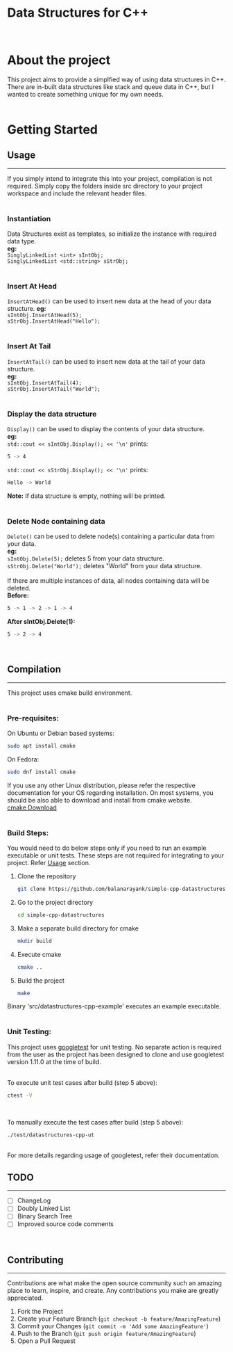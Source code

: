 Data Structures for C++<a name="TOP"></a>
=======================
<br/>

# About the project #
This project aims to provide a simplfied way of using data structures in C++. There are in-built data structures like stack and queue data in C++, but I wanted to create something unique for my own needs.  
<br/>
# Getting Started #

## Usage ##
----
If you simply intend to integrate this into your project, compilation is not required. Simply copy the folders inside src directory to your project workspace and include the relevant header files.  
<br/>
### Instantiation ### 
Data Structures exist as templates, so initialize the instance with required data type.  
**eg:**  
`SinglyLinkedList <int> sIntObj;`  
`SinglyLinkedList <std::string> sStrObj;`  
<br/>
### Insert At Head ###
`InsertAtHead()` can be used to insert new data at the head of your data structure.
**eg:**  
`sIntObj.InsertAtHead(5);`  
`sStrObj.InsertAtHead("Hello");`  
<br/>
### Insert At Tail ###  
`InsertAtTail()` can be used to insert new data at the tail of your data structure.  
**eg:**  
`sIntObj.InsertAtTail(4);`  
`sStrObj.InsertAtTail("World");`  
<br/>
### Display the data structure ###  
`Display()` can be used to display the contents of your data structure.  
**eg:**  
`std::cout << sIntObj.Display(); << '\n'` prints:  
```sh  
5 -> 4
```  
`std::cout << sStrObj.Display(); << '\n'` prints:  
```sh  
Hello -> World
```  
__Note:__ If data structure is empty, nothing will be printed.  
<br/>
### Delete Node containing data ###  
`Delete()` can be used to delete node(s) containing a particular data from your data.  
**eg:**  
`sIntObj.Delete(5);` deletes 5 from your data structure.  
`sStrObj.Delete("World");` deletes "World" from your data structure.  
<br/>
If there are multiple instances of data, all nodes containing data will be deleted.  
**Before:**  
```sh
5 -> 1 -> 2 -> 1 -> 4
```
**After sIntObj.Delete(1):**  
```sh
5 -> 2 -> 4
```  
<br/>  

## Compilation  ##   
---   
This project uses cmake build environment.  
<br/>

### Pre-requisites: ###  

On Ubuntu or Debian based systems:
```sh
sudo apt install cmake
```

On Fedora:
```sh
sudo dnf install cmake
```

If you use any other Linux distribution, please refer the respective documentation for your OS regarding installation. On most systems, you should be also able to download and install from cmake website.  
[cmake Download](https://cmake.org/download/)  
<br/>

### Build Steps: ###
You would need to do below steps only if you need to run an example executable or unit tests. These steps are not required for integrating to your project. Refer [Usage](#usage "Goto Usage") section.
1. Clone the repository
    ```sh
    git clone https://github.com/balanarayank/simple-cpp-datastructures.git
    ```
2. Go to the project directory
    ```sh
    cd simple-cpp-datastructures
    ```
3. Make a separate build directory for cmake
    ```sh
    mkdir build
    ```
4. Execute cmake
    ```sh
    cmake ..
    ```
5. Build the project
    ```sh
    make
    ```
Binary 'src/datastructures-cpp-example' executes an example executable.  
<br/>

### Unit Testing: ###  
This project uses [googletest](https://github.com/google/googletest) for unit testing. No separate action is required from the user as the project has been designed to clone and use googletest version 1.11.0 at the time of build.  
<br/>

To execute unit test cases after build (step 5 above):
```sh
ctest -V
```
<br/>

To manually execute the test cases after build (step 5 above):
```sh
./test/datastructures-cpp-ut
```
<br/>
For more details regarding usage of googletest, refer their documentation.

<br/>

## TODO ##
---
- [ ] ChangeLog
- [ ] Doubly Linked List
- [ ] Binary Search Tree
- [ ] Improved source code comments

<br/>


## Contributing ##
---
Contributions are what make the open source community such an amazing place to learn, inspire, and create. Any contributions you make are greatly appreciated.  
1. Fork the Project
2. Create your Feature Branch (`git checkout -b feature/AmazingFeature`)
3. Commit your Changes (`git commit -m 'Add some AmazingFeature'`)
4. Push to the Branch (`git push origin feature/AmazingFeature`)
5. Open a Pull Request

